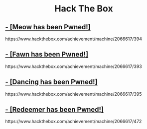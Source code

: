 <h1 align="center">Hack The Box</h1>

<h2><a href="https://www.hackthebox.com/achievement/machine/2066617/394" target="_blank">- [Meow has been Pwned!]</a></h2>
https://www.hackthebox.com/achievement/machine/2066617/394


<h2><a href="https://www.hackthebox.com/achievement/machine/2066617/393" target="_blank">- [Fawn has been Pwned!]</a></h2>
https://www.hackthebox.com/achievement/machine/2066617/393


<h2><a href="https://www.hackthebox.com/achievement/machine/2066617/395" target="_blank">- [Dancing has been Pwned!]</a></h2>
https://www.hackthebox.com/achievement/machine/2066617/395

<h2><a href="https://www.hackthebox.com/achievement/machine/2066617/472" target="_blank">- [Redeemer has been Pwned!]</a></h2>
https://www.hackthebox.com/achievement/machine/2066617/472
